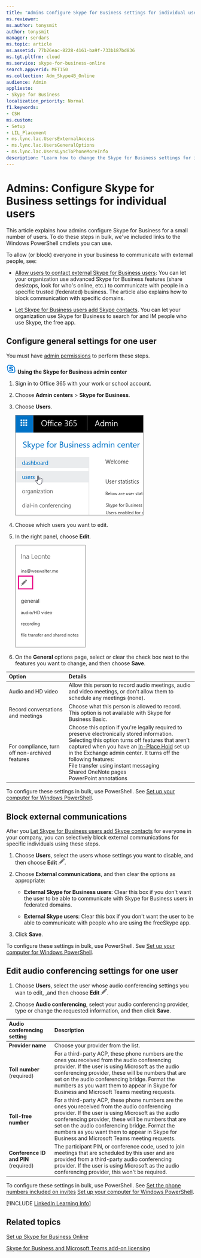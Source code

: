 ```yaml
---
title: "Admins Configure Skype for Business settings for individual users"
ms.reviewer: 
ms.author: tonysmit
author: tonysmit
manager: serdars
ms.topic: article
ms.assetid: 77b26eac-8228-4161-ba9f-733b187bd836
ms.tgt.pltfrm: cloud
ms.service: skype-for-business-online
search.appverid: MET150
ms.collection: Adm_Skype4B_Online
audience: Admin
appliesto:
- Skype for Business
localization_priority: Normal
f1.keywords:
- CSH
ms.custom:
- Setup
- LIL_Placement
- ms.lync.lac.UsersExternalAccess
- ms.lync.lac.UsersGeneralOptions
- ms.lync.lac.UsersLyncToPhoneMoreInfo
description: "Learn how to change the Skype for Business settings for individual users such as: Audio and video conferencing, recording of calls and meetings. "
---
```


# Admins: Configure Skype for Business settings for individual users

This article explains how admins configure Skype for Business for a small number of users. To do these steps in bulk, we've included links to the Windows PowerShell cmdlets you can use.
  
To allow (or block) everyone in your business to communicate with external people, see:
  
- [Allow users to contact external Skype for Business users](allow-users-to-contact-external-skype-for-business-users.md): You can let your organization use advanced Skype for Business features (share desktops, look for who's online, etc.) to communicate with people in a specific trusted (federated) business. The article also explains how to block communication with specific domains.
    
- [Let Skype for Business users add Skype contacts](let-skype-for-business-users-add-skype-contacts.md). You can let your organization use Skype for Business to search for and IM people who use Skype, the free app.
    
## Configure general settings for one user
<a name="__toc325019204"> </a>

You must have [admin permissions](https://support.office.com/en-us/article/da585eea-f576-4f55-a1e0-87090b6aaa9d) to perform these steps.

![An icon showing the Skype for Business logo](../images/sfb-logo-30x30.png) **Using the Skype for Business admin center**
  
1. Sign in to Office 365 with your work or school account.
    
2. Choose **Admin centers** > **Skype for Business**.
    
3. Choose **Users**.
    
    ![In the Skype for Business admin center, choose Users.](../images/7c80eeb3-6555-4fc8-91f4-61b493581e9e.png)
  
4. Choose which users you want to edit.
    
5. In the right panel, choose **Edit**.
    
    ![Choose the edit icon.](../images/5dd7c5bc-b8fa-4201-b6a6-1436ad8f88fb.png)
  
6. On the **General** options page, select or clear the check box next to the features you want to change, and then choose **Save**.
    
|**Option**|**Details**|
|:-----|:-----|
|Audio and HD video  <br/> |Allow this person to record audio meetings, audio and video meetings, or don't allow them to schedule any meetings (none).  <br/> |
|Record conversations and meetings  <br/> |Choose what this person is allowed to record.  <br/> This option is not available with Skype for Business Basic.  <br/> |
|For compliance, turn off non-archived features  <br/> | Choose this option if you're legally required to preserve electronically stored information. <br/>  Selecting this option turns off features that aren't captured when you have an [In-Place Hold](https://technet.microsoft.com/library/ff637980%28v=exchg.150%29.aspx) set up in the Exchange admin center. It turns off the following features: <br/>  File transfer using instant messaging <br/>  Shared OneNote pages <br/>  PowerPoint annotations <br/> |
   
To configure these settings in bulk, use PowerShell. See [Set up your computer for Windows PowerShell](../set-up-your-computer-for-windows-powershell/set-up-your-computer-for-windows-powershell.md).
  
## Block external communications
<a name="__toc325019206"> </a>

After you [Let Skype for Business users add Skype contacts](let-skype-for-business-users-add-skype-contacts.md) for everyone in your company, you can selectively block external communications for specific individuals using these steps.
  
1. Choose **Users**, select the users whose settings you want to disable, and then choose **Edit** ![Edit](../images/2f8948c1-e4f3-4022-b9cd-37fed066056e.png).
    
2. Choose **External communications**, and then clear the options as appropriate:
    
   - **External Skype for Business users**: Clear this box if you don't want the user to be able to communicate with Skype for Business users in federated domains.
    
   - **External Skype users**: Clear this box if you don't want the user to be able to communicate with people who are using the freeSkype app.
    
3. Click **Save**.
    
To configure these settings in bulk, use PowerShell. See [Set up your computer for Windows PowerShell](../set-up-your-computer-for-windows-powershell/set-up-your-computer-for-windows-powershell.md).
  
## Edit audio conferencing settings for one user
<a name="__toc314837483"> </a>

1. Choose **Users**, select the user whose audio conferencing settings you wan to edit, ,and then choose **Edit** ![Edit](../images/2f8948c1-e4f3-4022-b9cd-37fed066056e.png).
    
2. Choose **Audio conferencing**, select your audio conferencing provider, type or change the requested information, and then click **Save**.
    
|**Audio conferencing setting**|**Description**|
|:-----|:-----|
|**Provider name** <br/> |Choose your provider from the list.  <br/> |
|**Toll number** (required) <br/> |For a third-party ACP, these phone numbers are the ones you received from the audio conferencing provider. If the user is using Microsoft as the audio conferencing provider, these will be numbers that are set on the audio conferencing bridge. Format the numbers as you want them to appear in Skype for Business and Microsoft Teams meeting requests.  <br/> |
|**Toll-free number** <br/> |For a third-party ACP, these phone numbers are the ones you received from the audio conferencing provider. If the user is using Microsoft as the audio conferencing provider, these will be numbers that are set on the audio conferencing bridge. Format the numbers as you want them to appear in Skype for Business and Microsoft Teams meeting requests.  <br/> |
|**Conference ID and PIN** (required) <br/> |The participant PIN, or conference code, used to join meetings that are scheduled by this user and are provided from a third-party audio conferencing provider. If the user is using Microsoft as the audio conferencing provider, this won't be required.  <br/> |
   
To configure these settings in bulk, use PowerShell. See [Set the phone numbers included on invites](../audio-conferencing-in-office-365/set-the-phone-numbers-included-on-invites.md) [Set up your computer for Windows PowerShell](../set-up-your-computer-for-windows-powershell/set-up-your-computer-for-windows-powershell.md).


[!INCLUDE [LinkedIn Learning Info](../../common/office/linkedin-learning-info.md)]
  
   
## Related topics 

[Set up Skype for Business Online](set-up-skype-for-business-online.md)

[Skype for Business and Microsoft Teams add-on licensing](../skype-for-business-and-microsoft-teams-add-on-licensing/skype-for-business-and-microsoft-teams-add-on-licensing.md)
  
  
 
